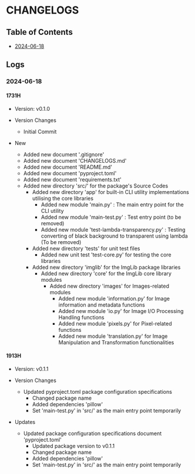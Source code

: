 # CHANGELOGS

## Table of Contents
+ [2024-06-18](#2024-06-18)

## Logs
### 2024-06-18
#### 1731H
+ Version: v0.1.0

- Version Changes
    + Initial Commit

- New
    + Added new document '.gitignore'
    + Added new document 'CHANGELOGS.md'
    + Added new document 'README.md'
    + Added new document 'pyproject.toml'
    + Added new document 'requirements.txt'
    - Added new directory 'src/' for the package's Source Codes
        - Added new directory 'app' for built-in CLI utility implementations utilising the core libraries
            + Added new module 'main.py' : The main entry point for the CLI utility
            + Added new module 'main-test.py' : Test entry point (to be removed)
            + Added new module 'test-lambda-transparency.py' : Testing converting of black background to transparent using lambda (To be removed)
        - Added new directory 'tests' for unit test files
            + Added new unit test 'test-core.py' for testing the core libraries
        - Added new directory 'imglib' for the ImgLib package libraries
            - Added new directory 'core' for the ImgLib core library modules
                - Added new directory 'images' for Images-related modules
                    + Added new module 'information.py' for Image information and metadata functions
                    + Added new module 'io.py' for Image I/O Processing Handling functions
                    + Added new module 'pixels.py' for Pixel-related functions
                    + Added new module 'translation.py' for Image Manipulation and Transformation functionalities

#### 1913H
+ Version: v0.1.1

- Version Changes
    - Updated pyproject.toml package configuration specifications
        + Changed package name
        + Added dependencies 'pillow'
        + Set 'main-test.py' in 'src/' as the main entry point temporarily

- Updates
    - Updated package configuration specifications document 'pyproject.toml'
        + Updated package version to v0.1.1
        + Changed package name
        + Added dependencies 'pillow'
        + Set 'main-test.py' in 'src/' as the main entry point temporarily

